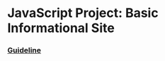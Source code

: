 # JavaScript Project: Basic Informational Site

### [Guideline](https://www.theodinproject.com/lessons/nodejs-basic-informational-site)

